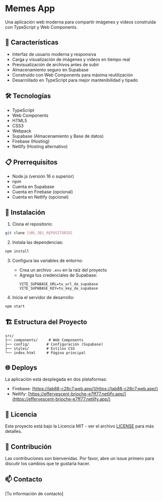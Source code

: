 # Memes App

Una aplicación web moderna para compartir imágenes y videos construida con TypeScript y Web Components.

## 🚀 Características

- Interfaz de usuario moderna y responsiva
- Carga y visualización de imágenes y videos en tiempo real
- Previsualización de archivos antes de subir
- Almacenamiento seguro en Supabase
- Construido con Web Components para máxima reutilización
- Desarrollado en TypeScript para mejor mantenibilidad y tipado

## 🛠️ Tecnologías

- TypeScript
- Web Components
- HTML5
- CSS3
- Webpack
- Supabase (Almacenamiento y Base de datos)
- Firebase (Hosting)
- Netlify (Hosting alternativo)

## 📋 Prerrequisitos

- Node.js (versión 16 o superior)
- npm
- Cuenta en Supabase
- Cuenta en Firebase (opcional)
- Cuenta en Netlify (opcional)

## 🔧 Instalación

1. Clona el repositorio:
```bash
git clone [URL_DEL_REPOSITORIO]
```

2. Instala las dependencias:
```bash
npm install
```

3. Configura las variables de entorno:
   - Crea un archivo `.env` en la raíz del proyecto
   - Agrega tus credenciales de Supabase:
     ```
     VITE_SUPABASE_URL=tu_url_de_supabase
     VITE_SUPABASE_KEY=tu_key_de_supabase
     ```

4. Inicia el servidor de desarrollo:
```bash
npm start
```

## 🏗️ Estructura del Proyecto

```
src/
├── components/     # Web Components
├── config/        # Configuración (Supabase)
├── styles/        # Estilos CSS
└── index.html     # Página principal
```

## 🌐 Deploys

La aplicación está desplegada en dos plataformas:

- Firebase: [https://lab88-c28c7.web.app/](https://lab88-c28c7.web.app/)
- Netlify: [https://effervescent-brioche-e7ff77.netlify.app/](https://effervescent-brioche-e7ff77.netlify.app/)

## 📝 Licencia

Este proyecto está bajo la Licencia MIT - ver el archivo [LICENSE](LICENSE) para más detalles.

## 👥 Contribución

Las contribuciones son bienvenidas. Por favor, abre un issue primero para discutir los cambios que te gustaría hacer.

## 📫 Contacto

[Tu información de contacto] 